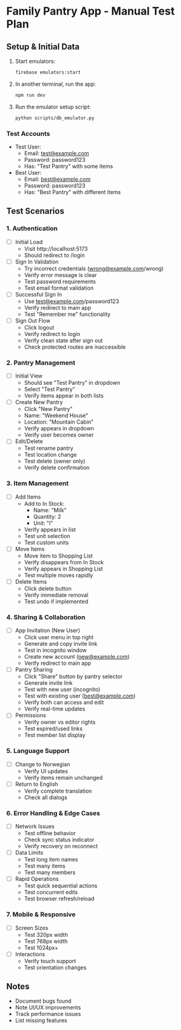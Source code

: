 # Family Pantry App - Manual Test Plan

## Setup & Initial Data

1. Start emulators:
   ```bash
   firebase emulators:start
   ```
2. In another terminal, run the app:
   ```bash
   npm run dev
   ```
3. Run the emulator setup script:
   ```bash
   python scripts/db_emulator.py
   ```

### Test Accounts
- Test User:
  - Email: test@example.com
  - Password: password123
  - Has: "Test Pantry" with some items
- Best User:
  - Email: best@example.com
  - Password: password123
  - Has: "Best Pantry" with different items

## Test Scenarios

### 1. Authentication
- [ ] Initial Load
  - Visit http://localhost:5173
  - Should redirect to /login
- [ ] Sign In Validation
  - Try incorrect credentials (wrong@example.com/wrong)
  - Verify error message is clear
  - Test password requirements
  - Test email format validation
- [ ] Successful Sign In
  - Use test@example.com/password123
  - Verify redirect to main app
  - Test "Remember me" functionality
- [ ] Sign Out Flow
  - Click logout
  - Verify redirect to login
  - Verify clean state after sign out
  - Check protected routes are inaccessible

### 2. Pantry Management
- [ ] Initial View
  - Should see "Test Pantry" in dropdown
  - Select "Test Pantry"
  - Verify items appear in both lists
- [ ] Create New Pantry
  - Click "New Pantry"
  - Name: "Weekend House"
  - Location: "Mountain Cabin"
  - Verify appears in dropdown
  - Verify user becomes owner
- [ ] Edit/Delete
  - Test rename pantry
  - Test location change
  - Test delete (owner only)
  - Verify delete confirmation

### 3. Item Management
- [ ] Add Items
  - Add to In Stock:
    - Name: "Milk"
    - Quantity: 2
    - Unit: "l"
  - Verify appears in list
  - Test unit selection
  - Test custom units
- [ ] Move Items
  - Move item to Shopping List
  - Verify disappears from In Stock
  - Verify appears in Shopping List
  - Test multiple moves rapidly
- [ ] Delete Items
  - Click delete button
  - Verify immediate removal
  - Test undo if implemented

### 4. Sharing & Collaboration
- [ ] App Invitation (New User)
  - Click user menu in top right
  - Generate and copy invite link
  - Test in incognito window
  - Create new account (new@example.com)
  - Verify redirect to main app
- [ ] Pantry Sharing
  - Click "Share" button by pantry selector
  - Generate invite link
  - Test with new user (incognito)
  - Test with existing user (best@example.com)
  - Verify both can access and edit
  - Verify real-time updates
- [ ] Permissions
  - Verify owner vs editor rights
  - Test expired/used links
  - Test member list display

### 5. Language Support
- [ ] Change to Norwegian
  - Verify UI updates
  - Verify items remain unchanged
- [ ] Return to English
  - Verify complete translation
  - Check all dialogs

### 6. Error Handling & Edge Cases
- [ ] Network Issues
  - Test offline behavior
  - Check sync status indicator
  - Verify recovery on reconnect
- [ ] Data Limits
  - Test long item names
  - Test many items
  - Test many members
- [ ] Rapid Operations
  - Test quick sequential actions
  - Test concurrent edits
  - Test browser refresh/reload

### 7. Mobile & Responsive
- [ ] Screen Sizes
  - Test 320px width
  - Test 768px width
  - Test 1024px+
- [ ] Interactions
  - Verify touch support
  - Test orientation changes

## Notes
- Document bugs found
- Note UI/UX improvements
- Track performance issues
- List missing features
